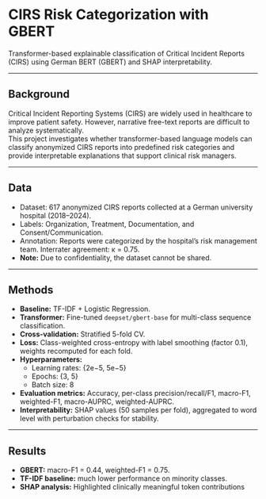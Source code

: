 # CIRS Risk Categorization with GBERT

Transformer-based explainable classification of Critical Incident Reports (CIRS) using German BERT (GBERT) and SHAP interpretability.

---

## Background
Critical Incident Reporting Systems (CIRS) are widely used in healthcare to improve patient safety. However, narrative free-text reports are difficult to analyze systematically.  
This project investigates whether transformer-based language models can classify anonymized CIRS reports into predefined risk categories and provide interpretable explanations that support clinical risk managers.

---

## Data
- Dataset: 617 anonymized CIRS reports collected at a German university hospital (2018–2024).  
- Labels: Organization, Treatment, Documentation, and Consent/Communication.  
- Annotation: Reports were categorized by the hospital’s risk management team. Interrater agreement: κ = 0.75.  
- **Note:** Due to confidentiality, the dataset cannot be shared. 

---

## Methods
- **Baseline:** TF-IDF + Logistic Regression.  
- **Transformer:** Fine-tuned `deepset/gbert-base` for multi-class sequence classification.  
- **Cross-validation:** Stratified 5-fold CV.  
- **Loss:** Class-weighted cross-entropy with label smoothing (factor 0.1), weights recomputed for each fold.  
- **Hyperparameters:**  
  - Learning rates: {2e−5, 5e−5}  
  - Epochs: {3, 5}  
  - Batch size: 8  
- **Evaluation metrics:** Accuracy, per-class precision/recall/F1, macro-F1, weighted-F1, macro-AUPRC, weighted-AUPRC.  
- **Interpretability:** SHAP values (50 samples per fold), aggregated to word level with perturbation checks for stability.

---

## Results
- **GBERT:** macro-F1 = 0.44, weighted-F1 = 0.75.  
- **TF-IDF baseline:** much lower performance on minority classes.  
- **SHAP analysis:** Highlighted clinically meaningful token contributions  
  
